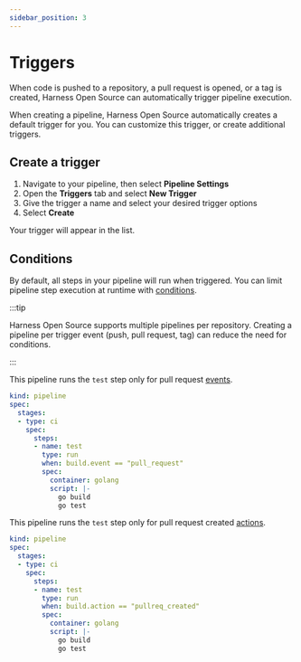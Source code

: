```yaml
---
sidebar_position: 3
---
```


# Triggers

When code is pushed to a repository, a pull request is opened, or a tag is created, Harness Open Source can automatically trigger pipeline execution.

When creating a pipeline, Harness Open Source automatically creates a default trigger for you. You can customize this trigger, or create additional triggers.

## Create a trigger

1. Navigate to your pipeline, then select **Pipeline Settings**
2. Open the **Triggers** tab and select **New Trigger**
3. Give the trigger a name and select your desired trigger options
4. Select **Create**

Your trigger will appear in the list.

## Conditions

By default, all steps in your pipeline will run when triggered. You can limit pipeline step execution at runtime with [conditions](./conditions.md).

:::tip

Harness Open Source supports multiple pipelines per repository. Creating a pipeline per trigger event (push, pull request, tag) can reduce the need for conditions.

:::

This pipeline runs the `test` step only for pull request [events](../reference/pipelines/expression_variables.md#buildevent).

```yaml {9} showLineNumbers
kind: pipeline
spec:
  stages:
  - type: ci
    spec:
      steps:
      - name: test
        type: run
        when: build.event == "pull_request"
        spec:
          container: golang
          script: |-
            go build
            go test
```

This pipeline runs the `test` step only for pull request created [actions](../reference/pipelines/expression_variables.md#buildaction).

```yaml {9} showLineNumbers
kind: pipeline
spec:
  stages:
  - type: ci
    spec:
      steps:
      - name: test
        type: run
        when: build.action == "pullreq_created"
        spec:
          container: golang
          script: |-
            go build
            go test
```